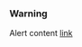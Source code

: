 <div class="au-body">
  <div class="au-page-alerts au-page-alerts--warning">
    <h3>Warning</h3>
    <p>Alert content <a href="#">link</a></p>
  </div>
</div>

